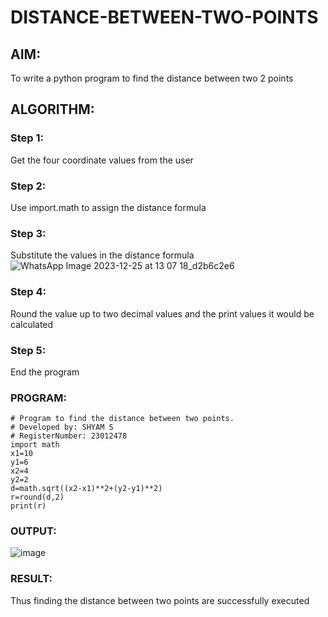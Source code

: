 # DISTANCE-BETWEEN-TWO-POINTS

## AIM:
To write a python program to find the distance between two 2 points
## ALGORITHM:
### Step 1: 
Get the four coordinate values from the user
### Step 2: 
Use import.math to assign the distance formula
### Step 3:
Substitute the values in the distance formula ![WhatsApp Image 2023-12-25 at 13 07 18_d2b6c2e6](https://github.com/SridharShyam/DISTANCE-BETWEEN-TWO-POINTS/assets/144871368/f977e454-081c-4dec-9f1e-93f18a029ac5)

### Step 4: 
Round the value up to two decimal values and the print values it would be calculated
### Step 5: 
End the program
### PROGRAM:
```
# Program to find the distance between two points.
# Developed by: SHYAM S
# RegisterNumber: 23012478
import math
x1=10
y1=6
x2=4
y2=2
d=math.sqrt((x2-x1)**2+(y2-y1)**2)
r=round(d,2)
print(r)
```  


### OUTPUT:
![image](https://github.com/SridharShyam/DISTANCE-BETWEEN-TWO-POINTS/assets/144871368/58d1d7f3-37c6-4bdb-9c25-d3c53bec2386)



### RESULT:
Thus finding the distance between two points are successfully executed
